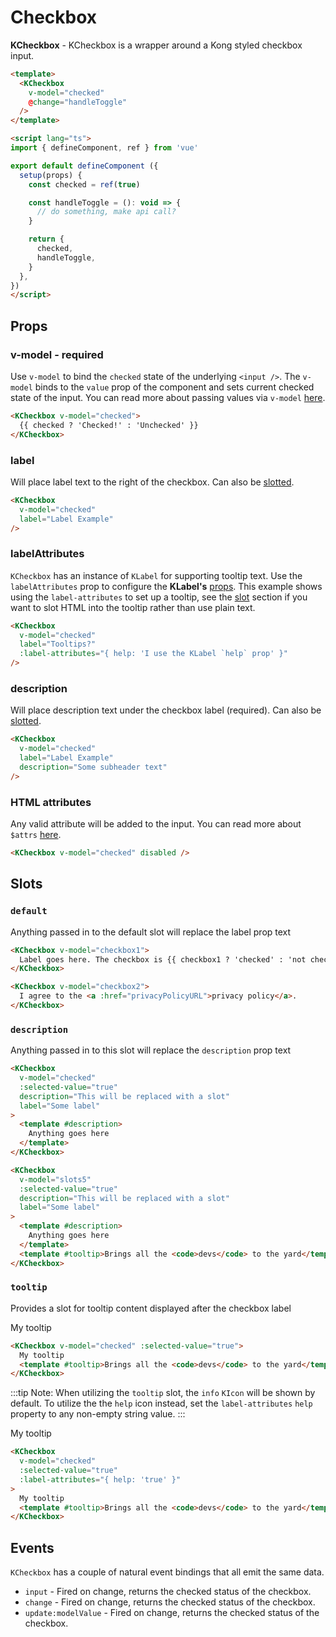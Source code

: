 # Checkbox

**KCheckbox** - KCheckbox is a wrapper around a Kong styled checkbox input.

<KCard>
  <template v-slot:body>
    <KCheckbox v-model="defaultChecked" />
  </template>
</KCard>

```html
<template>
  <KCheckbox
    v-model="checked"
    @change="handleToggle"
  />
</template>

<script lang="ts">
import { defineComponent, ref } from 'vue'

export default defineComponent ({
  setup(props) {
    const checked = ref(true)

    const handleToggle = (): void => {
      // do something, make api call?
    }

    return {
      checked,
      handleToggle,
    }
  },
})
</script>
```

## Props

### v-model - required

Use `v-model` to bind the `checked` state of the underlying `<input />`. The `v-model` binds to the `value` prop of the component and sets current checked state of the input. You can read more about passing values via `v-model` [here](https://vuejs.org/guide/components/events.html#usage-with-v-model).

<KCard>
  <template v-slot:body>
    <KCheckbox v-model="modelChecked">
      {{ modelChecked ? 'Checked!' : 'Unchecked' }}
    </KCheckbox>
  </template>
</KCard>

```html
<KCheckbox v-model="checked">
  {{ checked ? 'Checked!' : 'Unchecked' }}
</KCheckbox>
```

### label

Will place label text to the right of the checkbox. Can also be [slotted](#slots).

<KCheckbox v-model="labelChecked" label="Label Example" />

```html
<KCheckbox
  v-model="checked"
  label="Label Example"
/>
```

### labelAttributes

 `KCheckbox` has an instance of `KLabel` for supporting tooltip text. Use the `labelAttributes` prop to configure the **KLabel's** [props](/components/label). This example shows using the `label-attributes` to set up a tooltip, see the [slot](#slots) section if you want to slot HTML into the tooltip rather than use plain text.

<KCheckbox v-model="labelAChecked" label="Tooltips?" :label-attributes="{ help: 'I use the KLabel `help` prop' }" />

```html
<KCheckbox
  v-model="checked"
  label="Tooltips?"
  :label-attributes="{ help: 'I use the KLabel `help` prop' }"
/>
```

### description

Will place description text under the checkbox label (required). Can also be [slotted](#slots).

<KCheckbox v-model="descriptionChecked" label="Label Example" description="Some subheader text" />

```html
<KCheckbox
  v-model="checked"
  label="Label Example"
  description="Some subheader text"
/>
```

### HTML attributes

Any valid attribute will be added to the input. You can read more about `$attrs` [here](https://vuejs.org/api/composition-api-setup.html#setup-context).

<KCard>
  <template v-slot:body>
    <div class="vertical-spacing">
      <KCheckbox v-model="disabled" label="Can't check this" disabled />
    </div>
    <div>
      <KCheckbox v-model="disabledChecked" disabled />
    </div>
  </template>
</KCard>

```html
<KCheckbox v-model="checked" disabled />
```

## Slots

### `default`

Anything passed in to the default slot will replace the label prop text

<KCard>
  <template v-slot:body>
    <div class="vertical-spacing">
      <KCheckbox v-model="slots1">
        Label goes here. The checkbox is {{ slots1 ? 'checked' : 'not checked' }}
      </KCheckbox>
    </div>
    <div>
      <KCheckbox v-model="slots2">
        I agree to the&nbsp;<a href="#slots">privacy policy</a>.
      </KCheckbox>
    </div>
  </template>
</KCard>

```html
<KCheckbox v-model="checkbox1">
  Label goes here. The checkbox is {{ checkbox1 ? 'checked' : 'not checked' }}
</KCheckbox>

<KCheckbox v-model="checkbox2">
  I agree to the <a :href="privacyPolicyURL">privacy policy</a>.
</KCheckbox>
```

### `description`

Anything passed in to this slot will replace the `description` prop text

<KCard>
  <template #body>
    <KCheckbox label="Some label" description="This will be replaced with a slot" v-model="slotsd" :selected-value="true">
      <template #description>
        Anything goes here
      </template>
    </KCheckbox>
  </template>
</KCard>

```html
<KCheckbox
  v-model="checked"
  :selected-value="true"
  description="This will be replaced with a slot"
  label="Some label"
>
  <template #description>
    Anything goes here
  </template>
</KCheckbox>
```

<KCard>
  <template #body>
    <KCheckbox label="Some label" description="This will be replaced with a slot" v-model="slots5" :selected-value="true">
      <template #description>
        Anything goes here
      </template>
      <template #tooltip>Brings all the <code>devs</code> to the yard</template>
    </KCheckbox>
  </template>
</KCard>

```html
<KCheckbox
  v-model="slots5"
  :selected-value="true"
  description="This will be replaced with a slot"
  label="Some label"
>
  <template #description>
    Anything goes here
  </template>
  <template #tooltip>Brings all the <code>devs</code> to the yard</template>
</KCheckbox>
```

### `tooltip`

Provides a slot for tooltip content displayed after the checkbox label

<KCheckbox v-model="slots3" :selected-value="true">
  My tooltip
  <template #tooltip>Brings all the <code>devs</code> to the yard</template>
</KCheckbox>

```html
<KCheckbox v-model="checked" :selected-value="true">
  My tooltip
  <template #tooltip>Brings all the <code>devs</code> to the yard</template>
</KCheckbox>
```

:::tip Note:
When utilizing the `tooltip` slot, the `info` `KIcon` will be shown by default. To utilize the the `help` icon instead, set the `label-attributes` `help` property to any non-empty string value.
:::

<KCheckbox v-model="slots4" :selected-value="true" :label-attributes="{ help: 'true' }">
  My tooltip
  <template #tooltip>Brings all the <code>devs</code> to the yard</template>
</KCheckbox>

```html
<KCheckbox
  v-model="checked"
  :selected-value="true"
  :label-attributes="{ help: 'true' }"
>
  My tooltip
  <template #tooltip>Brings all the <code>devs</code> to the yard</template>
</KCheckbox>
```

## Events

`KCheckbox` has a couple of natural event bindings that all emit the same data.

- `input` - Fired on change, returns the checked status of the checkbox.
- `change` - Fired on change, returns the checked status of the checkbox.
- `update:modelValue` - Fired on change, returns the checked status of the checkbox.

<style lang="scss">
.vertical-spacing {
  margin-bottom: $kui-space-40;
}
</style>

<script lang="ts">
import { defineComponent, ref } from 'vue'

export default defineComponent ({
  data () {
    return {
      defaultChecked: false,
      modelChecked: false,
      descriptionChecked: false,
      labelChecked: false,
      labelAChecked: false,
      disabled: false,
      disabledChecked: true,
      themeChecked: true,
      slots1: true,
      slots2: false,
      slotsd: false,
      slots3: false,
      slots4: false,
      slots5: false,
    }
  }
})
</script>
